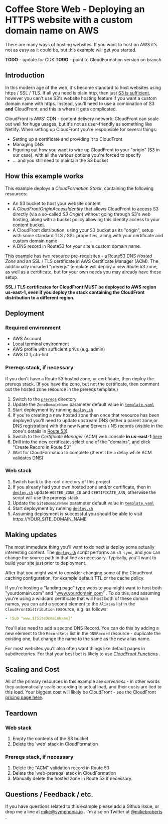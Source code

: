 # Coffee Store Web - Deploying an HTTPS website with a custom domain name on AWS

There are many ways of hosting websites. If you want to host on AWS it's not as easy as it could be, but this example
will get you started.

**TODO** - update for CDK
**TODO** - point to CloudFormation version on branch

## Introduction

In this modern age of the web, it's become standard to host websites using https / SSL / TLS. If all you need is plain
http, then just [S3 is sufficient](https://docs.aws.amazon.com/AmazonS3/latest/userguide/WebsiteHosting.html), however
you can't use S3's website hosting feature if you want a custom domain name with https. Instead, you'll need to use a
combination of S3 **and** CloudFront, and this is where it gets complicated.

CloudFront is AWS' CDN - content delivery network. CloudFront can scale out well for huge usages, but it's not as
user-friendly as something like Netlify. When setting up CloudFront you're responsible for several things:

* Setting up a certificate and providing it to CloudFront
* Managing DNS
* Figuring out how you want to wire up CloudFront to your "origin" (S3 in our case), with all the various options you're
  forced to specify
* ... and you still need to maintain the S3 bucket

## How this example works

This example deploys a _CloudFormation Stack_, containing the following resources:

* An S3 bucket to host your website content
* A _CloudFrontOriginAccessIdentity_ that allows CloudFront to access S3 directly (via a so-called _S3 Origin_) without
  going through S3's web hosting, along with a bucket policy allowing this identity access to your content bucket.
* A CloudFront distribution, using your S3 bucket as its "origin", setup with some standard TLS / SSL properties, along
  with your certificate and custom domain name
* A DNS record in Route53 for your site's custom domain name.

This example has two resource pre-requisites - a Route53 DNS _Hosted Zone_ and an SSL / TLS certificate in AWS
Certificate Manager (ACM). The additionally included "prereqs" template will deploy a new Route 53 zone, as well as a
certificate, but for your own needs you may already have these setup.

**SSL / TLS certificates for CloudFront MUST be deployed to AWS region us-east-1, even if you deploy the stack
containing the CloudFront distribution to a different region.**

## Deployment

### Required environment

* AWS Account
* Local terminal environment
* AWS profile with sufficient privs (e.g. admin)
* AWS CLI, cfn-lint

### Prereqs stack, if necessary

If you don't have a Route 53 hosted zone, or certificate, then deploy the prereqs stack. (If you have the zone, but not
the certificate, then comment out the hosted zone resource in the prereqs template.)

1. Switch to the [`prereqs`](./prereqs) directory
1. Update the `ZoneDomainName` parameter default value in [`template.yaml`](./prereqs/template.yaml)
1. Start deployment by running [`deploy.sh`](./prereqs/deploy.sh)
1. If you're creating a new hosted zone then once that resource has been deployed you'll need to update
   upstream DNS (either a parent zone,or DNS registration) with the new Name Servers / NS records (visible in the zone's
   details in [Route 53](https://console.aws.amazon.com/route53/v2/home#Dashboard))
1. Switch to the _Certificate Manager_ (ACM) web console **in
   us-east-1** [here](https://console.aws.amazon.com/acm/home?region=us-east-1#/)
1. Drill into the new certificate, select one of the "domains", and click "Create Record in Route 53"
1. Wait for CloudFormation to complete (there'll be a delay while ACM validates DNS)

### Web stack

1. Switch back to the root directory of this project
1. If you already had your own hosted zone and/or certificate, then in [`deploy.sh`](./deploy.sh)
   update `HOSTED_ZONE_ID` and `CERTIFICATE_ARN`, otherwise the script will use the prereqs stack
1. Update the `SiteDomainName` parameter default value in [`template.yaml`](./template.yaml)
1. Start deployment by running [`deploy.sh`](./deploy.sh)
1. Assuming deployment is successful you should be able to visit https://YOUR_SITE_DOMAIN_NAME

## Making updates

The most immediate thing you'll want to do next is deploy some actually interesting content. The [`deploy.sh`](./deploy.sh)
script performs an `s3 sync`, and you can change the source path in that line as necessary. Typically, you'll want to build your site just prior
to deployment.

After that you might want to consider changing some of the CloudFront caching configuration, for example default TTL or the
cache policy.

If you're hosting a "landing page" type website you might want to host both "yourdomain.com" and "www.yourdomain.com" .
To do this, and assuming you're using a wildcard certificate that will host both of these domain names, you can add a
second element to the `Aliases` list in the `CloudFrontDistribution` resource, e.g. as follows:

```yaml
- !Sub "www.${SiteDomainName}"
```

You'll also need to add a second DNS Record. You can do this by adding a new element to the `RecordSets` list in the
`DNSRecord` resource - duplicate the existing one, but change the name to the same as the new alias name.

For most websites you'll also often want things like default pages in subdirectories. For that your best bet is likely
to use [_CloudFront Functions_](https://aws.amazon.com/blogs/aws/introducing-cloudfront-functions-run-your-code-at-the-edge-with-low-latency-at-any-scale/) .

## Scaling and Cost

All of the primary resources in this example are _serverless_ - in other words they automatically scale according to
actual load, and their costs are tied to this load. Your biggest cost will likely be CloudFront - see the CloudFront
[pricing page here](https://aws.amazon.com/cloudfront/pricing/).

## Teardown

### Web stack

1. Empty the contents of the S3 bucket
1. Delete the 'web' stack in CloudFormation

### Prereqs stack, if necessary

1. Delete the "ACM" validation record in Route 53
1. Delete the 'web-prereqs' stack in CloudFormation
1. Manually delete the hosted zone in Route 53 if necessary.

## Questions / Feedback / etc.

If you have questions related to this example please add a Github issue, or drop me a line
at [mike@symphonia.io](mailto:mike@symphonia.io) . I'm also on Twitter
at [@mikebroberts](https://twitter.com/mikebroberts) .
